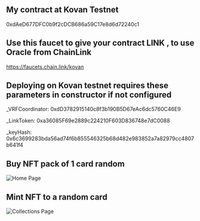 ## My contract at Kovan Testnet
0xdAeD677DFC0b9f2cDCB686a59C17e8d6d72240c1

## Use this faucet to give your contract LINK , to use Oracle from ChainLink
https://faucets.chain.link/kovan

## Deploying on Kovan testnet requires these parameters in constructor if not configured

_VRFCoordinator:
0xdD3782915140c8f3b190B5D67eAc6dc5760C46E9

_LinkToken:
0xa36085F69e2889c224210F603D836748e7dC0088  

_keyHash:
0x6c3699283bda56ad74f6b855546325b68d482e983852a7a82979cc4807b641f4

## Buy NFT pack of 1 card random
![Home Page](https://raw.githubusercontent.com/mcruzvas/nft_duel/main/screensho1.png)
## Mint NFT to a random card
![Collections Page](https://raw.githubusercontent.com/mcruzvas/nft_duel/main/screenshot2.png)
